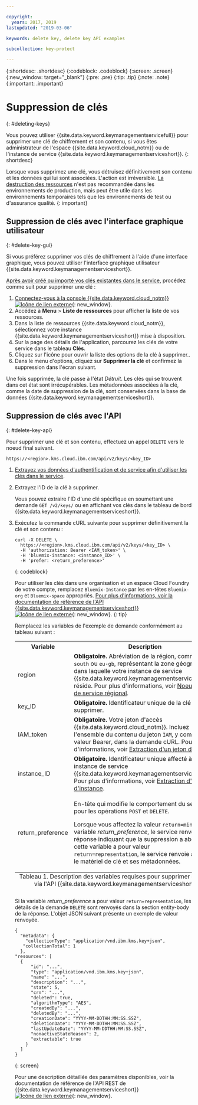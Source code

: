 ```yaml
---

copyright:
  years: 2017, 2019
lastupdated: "2019-03-06"

keywords: delete key, delete key API examples

subcollection: key-protect

---
```


{:shortdesc: .shortdesc}
{:codeblock: .codeblock}
{:screen: .screen}
{:new_window: target="_blank"}
{:pre: .pre}
{:tip: .tip}
{:note: .note}
{:important: .important}

# Suppression de clés
{: #deleting-keys}

Vous pouvez utiliser {{site.data.keyword.keymanagementservicefull}} pour supprimer une clé de chiffrement et son contenu, si vous êtes administrateur de l'espace {{site.data.keyword.cloud_notm}} ou de l'instance de service {{site.data.keyword.keymanagementserviceshort}}.
{: shortdesc}

Lorsque vous supprimez une clé, vous détruisez définitivement son contenu et les données qui lui sont associées. L'action est irréversible. [La destruction des ressources](/docs/services/key-protect?topic=key-protect-data-security#data-deletion) n'est pas recommandée dans les environnements de production, mais peut être utile dans les environnements temporaires tels que les environnements de test ou d'assurance qualité.
{: important}

## Suppression de clés avec l'interface graphique utilisateur
{: #delete-key-gui}

Si vous préférez supprimer vos clés de chiffrement à l'aide d'une interface graphique, vous pouvez utiliser l'interface graphique utilisateur {{site.data.keyword.keymanagementserviceshort}}.

[Après avoir créé ou importé vos clés existantes dans le service](/docs/services/key-protect?topic=key-protect-create-root-keys), procédez comme suit pour supprimer une clé :

1. [Connectez-vous à la console {{site.data.keyword.cloud_notm}} ![Icône de lien externe](../../icons/launch-glyph.svg "Icône de lien externe")](https://{DomainName}/){: new_window}.
2. Accédez à **Menu** &gt; **Liste de ressources** pour afficher la liste de vos ressources.
3. Dans la liste de ressources {{site.data.keyword.cloud_notm}}, sélectionnez votre instance {{site.data.keyword.keymanagementserviceshort}} mise à disposition.
4. Sur la page des détails de l'application, parcourez les clés de votre service dans le tableau **Clés**.
5. Cliquez sur l'icône pour ouvrir la liste des options de la clé à supprimer..
6. Dans le menu d'options, cliquez sur **Supprimer la clé** et confirmez la suppression dans l'écran suivant.

Une fois supprimée, la clé passe à l'état _Détruit_. Les clés qui se trouvent dans cet état sont irrécupérables. Les métadonnées associées à la clé, comme la date de suppression de la clé, sont conservées dans la base de données {{site.data.keyword.keymanagementserviceshort}}.

## Suppression de clés avec l'API
{: #delete-key-api}

Pour supprimer une clé et son contenu, effectuez un appel `DELETE` vers le noeud final suivant.

```
https://<region>.kms.cloud.ibm.com/api/v2/keys/<key_ID>
```

1. [Extrayez vos données d'authentification et de service afin d'utiliser les clés dans le service](/docs/services/key-protect?topic=key-protect-set-up-api).

2. Extrayez l'ID de la clé à supprimer.

    Vous pouvez extraire l'ID d'une clé spécifique en soumettant une demande `GET /v2/keys/` ou en affichant vos clés dans le tableau de bord {{site.data.keyword.keymanagementserviceshort}}.

3. Exécutez la commande cURL suivante pour supprimer définitivement la clé et son contenu :

    ```cURL
    curl -X DELETE \
      https://<region>.kms.cloud.ibm.com/api/v2/keys/<key_ID> \
      -H 'authorization: Bearer <IAM_token>' \
      -H 'bluemix-instance: <instance_ID>' \
      -H 'prefer: <return_preference>'
    ```
    {: codeblock}
  
    Pour utiliser les clés dans une organisation et un espace Cloud Foundry de votre compte, remplacez `Bluemix-Instance` par les en-têtes `Bluemix-org` et `Bluemix-space` appropriés. [Pour plus d'informations, voir la documentation de référence de l'API {{site.data.keyword.keymanagementserviceshort}} ![Icône de lien externe](../../icons/launch-glyph.svg "Icône de lien externe")](https://{DomainName}/apidocs/key-protect){: new_window}.
    {: tip}

    Remplacez les variables de l'exemple de demande conformément au tableau suivant :
    <table>
      <tr>
        <th>Variable</th>
        <th>Description</th>
      </tr>
      <tr>
        <td><varname>region</varname></td>
        <td><strong>Obligatoire.</strong> Abréviation de la région, comme <code>us-south</code> ou <code>eu-gb</code>, représentant la zone géographique dans laquelle votre instance de service {{site.data.keyword.keymanagementserviceshort}} réside. Pour plus d'informations, voir <a href="/docs/services/key-protect?topic=key-protect-regions#endpoints">Noeud final de service régional</a>.</td>
      </tr>
      <tr>
        <td><varname>key_ID</varname></td>
        <td><strong>Obligatoire.</strong> Identificateur unique de la clé à supprimer.</td>
      </tr>
      <tr>
        <td><varname>IAM_token</varname></td>
        <td><strong>Obligatoire.</strong> Votre jeton d'accès {{site.data.keyword.cloud_notm}}. Incluez l'ensemble du contenu du jeton <code>IAM</code>, y compris la valeur Bearer, dans la demande cURL. Pour plus d'informations, voir <a href="/docs/services/key-protect?topic=key-protect-retrieve-access-token">Extraction d'un jeton d'accès</a>.</td>
      </tr>
      <tr>
        <td><varname>instance_ID</varname></td>
        <td><strong>Obligatoire.</strong> Identificateur unique affecté à votre instance de service {{site.data.keyword.keymanagementserviceshort}}. Pour plus d'informations, voir <a href="/docs/services/key-protect?topic=key-protect-retrieve-instance-ID">Extraction d'un ID d'instance</a>.</td>
      </tr>
      <tr>
        <td><varname>return_preference</varname></td>
        <td><p>En-tête qui modifie le comportement du serveur pour les opérations <code>POST</code> et <code>DELETE</code>.</p><p>Lorsque vous affectez la valeur <code>return=minimal</code> à la variable <em>return_preference</em>, le service renvoie une réponse indiquant que la suppression a abouti. Si cette variable a pour valeur <code>return=representation</code>, le service renvoie à la fois le matériel de clé et ses métadonnées.</p></td>
      </tr>
      <caption style="caption-side:bottom;">Tableau 1. Description des variables requises pour supprimer des clés via l'API {{site.data.keyword.keymanagementserviceshort}}.</caption>
    </table>

    Si la variable _return_preference_ a pour valeur `return=representation`, les détails de la demande `DELETE` sont renvoyés dans la section entity-body de la réponse. L'objet JSON suivant présente un exemple de valeur renvoyée.
    ```
    {
      "metadata": {
        "collectionType": "application/vnd.ibm.kms.key+json",
       "collectionTotal": 1
      },
    "resources": [
      {
          "id": "...",
          "type": "application/vnd.ibm.kms.key+json",
          "name": "...",
          "description": "...",
          "state": 5,
          "crn": "...",
          "deleted": true,
          "algorithmType": "AES",
          "createdBy": "...",
          "deletedBy": "...",
          "creationDate": "YYYY-MM-DDTHH:MM:SS.SSZ",
          "deletionDate": "YYYY-MM-DDTHH:MM:SS.SSZ",
          "lastUpdateDate": "YYYY-MM-DDTHH:MM:SS.SSZ",
          "nonactiveStateReason": 2,
          "extractable": true
        }
      ]
    }
    ```
    {: screen}

    Pour une description détaillée des paramètres disponibles, voir la documentation de référence de l'API REST de {{site.data.keyword.keymanagementserviceshort}} [![Icône de lien externe](../../icons/launch-glyph.svg "Icône de lien externe")](https://{DomainName}/apidocs/key-protect){: new_window}.
